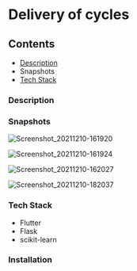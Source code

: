 # Delivery of cycles



## Contents
- [Description](Description)
- Snapshots
- [Tech Stack](teck-stack)


### Description


### Snapshots

![Screenshot_20211210-161920](https://user-images.githubusercontent.com/33730790/145581038-b7cfd5b6-55ca-438c-b877-56ba8242d3af.png)

![Screenshot_20211210-161924](https://user-images.githubusercontent.com/33730790/145581047-8dcf3a77-8100-4492-bc5a-9460c6fbdb9d.png)

![Screenshot_20211210-162027](https://user-images.githubusercontent.com/33730790/145581208-f86b3843-94d8-4032-9c8d-748b49b0508d.png)

![Screenshot_20211210-182037](https://user-images.githubusercontent.com/33730790/145581219-95a9dd4d-938a-4ca0-aadf-a3b9d92ea888.png)


### Tech Stack
- Flutter
- Flask
- scikit-learn



### Installation






